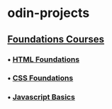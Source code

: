 # odin-projects

## [Foundations Courses](foundations-course/)

### • [HTML Foundations](foundations-course/html-foundations/)

### • [CSS Foundations](foundations-course/css-foundations/)

### • [Javascript Basics](foundations-course/javascript-basics/)